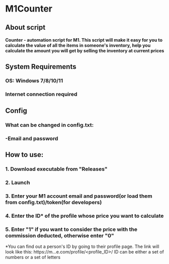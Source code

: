 # M1Counter
## About script
#### Counter - automation script for M1. This script will make it easy for you to calculate the value of all the items in someone's inventory, help you calculate the amount you will get by selling the inventory at current prices
## System Requirements
### OS: Windows 7/8/10/11
### Internet connection required
## Config
### What can be changed in config.txt:
### -Email and password
## How to use:
### 1. Download executable from "Releases"
### 2. Launch
### 3. Enter your M1 account email and password(or load them from config.txt)/token(for developers)
### 4. Enter the ID* of the profile whose price you want to calculate
### 5. Enter "1" if you want to consider the price with the commission deducted, otherwise enter "0"
*You can find out a person's ID by going to their profile page. The link will look like this: https://m...e.com/profile/<profile_ID>/ ID can be either a set of numbers or a set of letters
